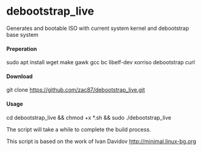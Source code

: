 # debootstrap_live
Generates and bootable ISO with current system kernel and debootstrap base system

<h4>Preperation</h4>

sudo apt install wget make gawk gcc bc libelf-dev xorriso debootstrap curl

<h4>Download</h4>

git clone https://github.com/zac87/debootstrap_live.git

<h4>Usage</h4>

cd debootstrap_live &&
chmod +x *.sh &&
sudo ./debootstrap_live



The script will take a while to complete the build process.

This script is based on the work of Ivan Davidov http://minimal.linux-bg.org
